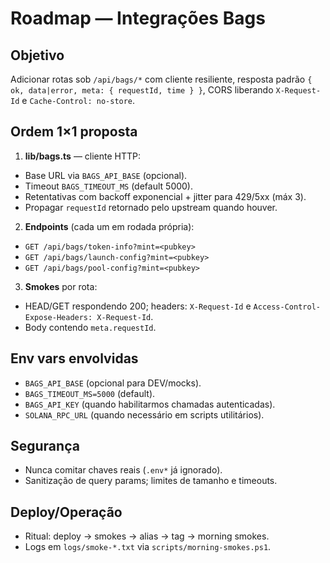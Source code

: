 # Roadmap — Integrações Bags

## Objetivo
Adicionar rotas sob `/api/bags/*` com cliente resiliente, resposta padrão `{ ok, data|error, meta: { requestId, time } }`, CORS liberando `X-Request-Id` e `Cache-Control: no-store`.

## Ordem 1×1 proposta
1) **lib/bags.ts** — cliente HTTP:
- Base URL via `BAGS_API_BASE` (opcional).
- Timeout `BAGS_TIMEOUT_MS` (default 5000).
- Retentativas com backoff exponencial + jitter para 429/5xx (máx 3).
- Propagar `requestId` retornado pelo upstream quando houver.

2) **Endpoints** (cada um em rodada própria):
- `GET /api/bags/token-info?mint=<pubkey>`
- `GET /api/bags/launch-config?mint=<pubkey>`
- `GET /api/bags/pool-config?mint=<pubkey>`

3) **Smokes** por rota:
- HEAD/GET respondendo 200; headers: `X-Request-Id` e `Access-Control-Expose-Headers: X-Request-Id`.
- Body contendo `meta.requestId`.

## Env vars envolvidas
- `BAGS_API_BASE` (opcional para DEV/mocks).
- `BAGS_TIMEOUT_MS=5000` (default).
- `BAGS_API_KEY` (quando habilitarmos chamadas autenticadas).
- `SOLANA_RPC_URL` (quando necessário em scripts utilitários).

## Segurança
- Nunca comitar chaves reais (`.env*` já ignorado).
- Sanitização de query params; limites de tamanho e timeouts.

## Deploy/Operação
- Ritual: deploy → smokes → alias → tag → morning smokes.
- Logs em `logs/smoke-*.txt` via `scripts/morning-smokes.ps1`.


